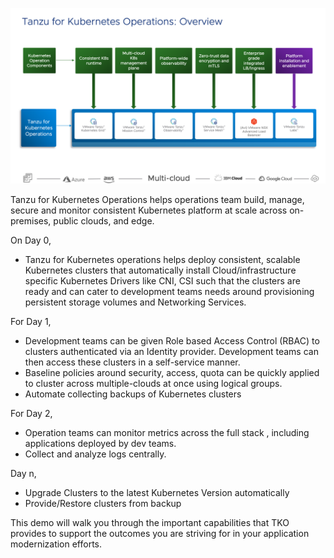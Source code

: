 ![TKO Overview](images/tko-overview.png)

Tanzu for Kubernetes Operations helps operations team build, manage, secure and monitor  consistent Kubernetes platform at scale across on-premises, public clouds, and edge.

On Day 0,

- Tanzu for Kubernetes operations helps deploy consistent, scalable Kubernetes clusters that automatically install Cloud/infrastructure specific Kubernetes Drivers like CNI, CSI such that the clusters are ready and can cater to development teams needs around provisioning persistent storage volumes and Networking Services.

For Day 1,

- Development teams can be given Role based Access Control (RBAC) to clusters authenticated via an Identity provider. Development teams can then access these clusters in a self-service manner. 
- Baseline policies around security, access, quota can be quickly applied to cluster across multiple-clouds at once using logical groups.
- Automate collecting backups of Kubernetes clusters

For Day 2,

- Operation teams can monitor metrics across the full stack , including applications deployed by dev teams.
- Collect and analyze logs centrally.

Day n,

- Upgrade Clusters to the latest Kubernetes Version automatically
- Provide/Restore clusters from backup 

This demo will walk you through the important capabilities that TKO provides to support the outcomes you are striving for in your application modernization efforts.
